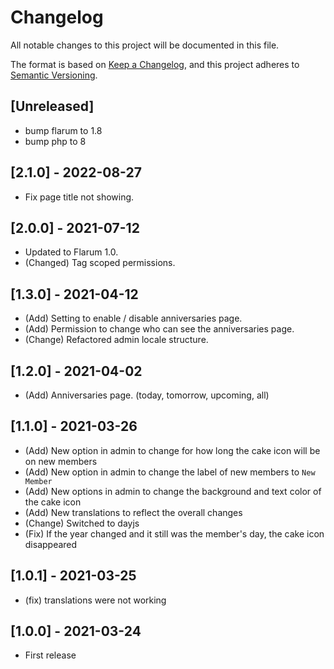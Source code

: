 # Changelog

All notable changes to this project will be documented in this file.

The format is based on [Keep a Changelog](https://keepachangelog.com/en/1.0.0/),
and this project adheres to [Semantic Versioning](https://semver.org/spec/v2.0.0.html).

## [Unreleased]

- bump flarum to 1.8
- bump php to 8

## [2.1.0] - 2022-08-27

- Fix page title not showing.

## [2.0.0] - 2021-07-12

- Updated to Flarum 1.0.
- (Changed) Tag scoped permissions.

## [1.3.0] - 2021-04-12

- (Add) Setting to enable / disable anniversaries page.
- (Add) Permission to change who can see the anniversaries page.
- (Change) Refactored admin locale structure.

## [1.2.0] - 2021-04-02

- (Add) Anniversaries page. (today, tomorrow, upcoming, all)

## [1.1.0] - 2021-03-26

- (Add) New option in admin to change for how long the cake icon will be on new members
- (Add) New option in admin to change the label of new members to `New Member`
- (Add) New options in admin to change the background and text color of the cake icon
- (Add) New translations to reflect the overall changes
- (Change) Switched to dayjs
- (Fix) If the year changed and it still was the member's day, the cake icon disappeared

## [1.0.1] - 2021-03-25

- (fix) translations were not working

## [1.0.0] - 2021-03-24

- First release
